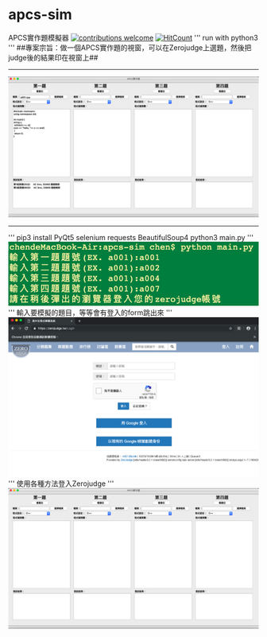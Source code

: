 # apcs-sim
APCS實作題模擬器
[![contributions welcome](https://img.shields.io/badge/contributions-welcome-brightgreen.svg?style=flat)](https://github.com/chenliTW/apcs-sim/issues)  [![HitCount](http://hits.dwyl.com/chenliTW/apcs-sim.svg)](http://hits.dwyl.com/chenliTW/apcs-sim)
'''
run with python3
'''
##專案宗旨：做一個APCS實作題的視窗，可以在Zerojudge上選題，然後把judge後的結果印在視窗上##
<hr>
<img src="./img/0.png">
<hr>

'''
pip3 install PyQt5 selenium requests BeautifulSoup4
python3 main.py
'''
<img src="./img/1.png">
'''
輸入要模擬的題目，等等會有登入的form跳出來
'''
<img src="./img/2.png">
'''
使用各種方法登入Zerojudge
'''
<img src="./img/3.png">